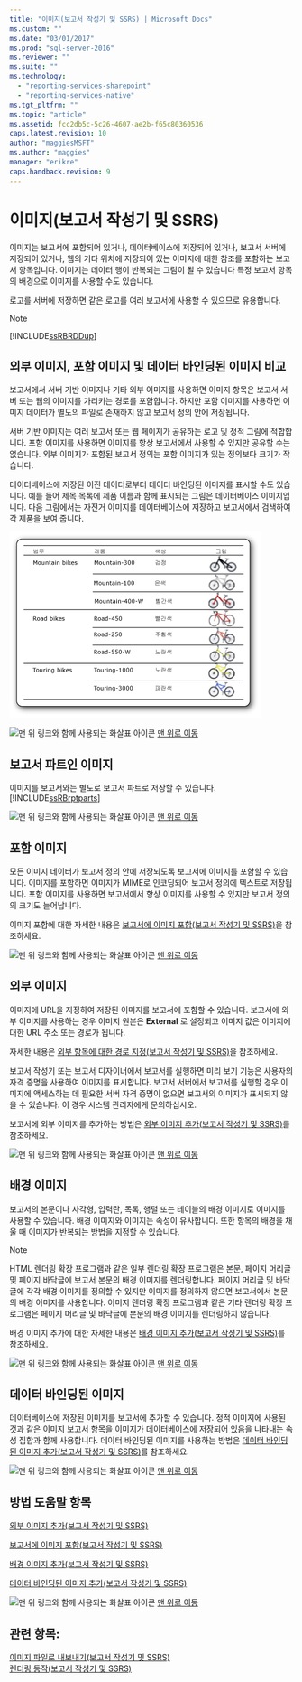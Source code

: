 ```yaml
---
title: "이미지(보고서 작성기 및 SSRS) | Microsoft Docs"
ms.custom: ""
ms.date: "03/01/2017"
ms.prod: "sql-server-2016"
ms.reviewer: ""
ms.suite: ""
ms.technology: 
  - "reporting-services-sharepoint"
  - "reporting-services-native"
ms.tgt_pltfrm: ""
ms.topic: "article"
ms.assetid: fcc2db5c-5c26-4607-ae2b-f65c80360536
caps.latest.revision: 10
author: "maggiesMSFT"
ms.author: "maggies"
manager: "erikre"
caps.handback.revision: 9
---
```

# 이미지(보고서 작성기 및 SSRS)
  이미지는 보고서에 포함되어 있거나, 데이터베이스에 저장되어 있거나, 보고서 서버에 저장되어 있거나, 웹의 기타 위치에 저장되어 있는 이미지에 대한 참조를 포함하는 보고서 항목입니다. 이미지는 데이터 행이 반복되는 그림이 될 수 있습니다 특정 보고서 항목의 배경으로 이미지를 사용할 수도 있습니다.  
  
 로고를 서버에 저장하면 같은 로고를 여러 보고서에 사용할 수 있으므로 유용합니다.  
  
> [!NOTE]  
>  [!INCLUDE[ssRBRDDup](../../includes/ssrbrddup-md.md)]  
  
##  <a name="ComparingImages"></a> 외부 이미지, 포함 이미지 및 데이터 바인딩된 이미지 비교  
 보고서에서 서버 기반 이미지나 기타 외부 이미지를 사용하면 이미지 항목은 보고서 서버 또는 웹의 이미지를 가리키는 경로를 포함합니다. 하지만 포함 이미지를 사용하면 이미지 데이터가 별도의 파일로 존재하지 않고 보고서 정의 안에 저장됩니다.  
  
 서버 기반 이미지는 여러 보고서 또는 웹 페이지가 공유하는 로고 및 정적 그림에 적합합니다. 포함 이미지를 사용하면 이미지를 항상 보고서에서 사용할 수 있지만 공유할 수는 없습니다. 외부 이미지가 포함된 보고서 정의는 포함 이미지가 있는 정의보다 크기가 작습니다.  
  
 데이터베이스에 저장된 이진 데이터로부터 데이터 바인딩된 이미지를 표시할 수도 있습니다. 예를 들어 제목 목록에 제품 이름과 함께 표시되는 그림은 데이터베이스 이미지입니다. 다음 그림에서는 자전거 이미지를 데이터베이스에 저장하고 보고서에서 검색하여 각 제품을 보여 줍니다.  
  
 ![rs_DataboundBikes](../../reporting-services/report-design/media/rs-databoundbikes.gif "rs_DataboundBikes")  
  
 ![맨 위 링크와 함께 사용되는 화살표 아이콘](../../analysis-services/instances/media/uparrow16x16.png "맨 위 링크와 함께 사용되는 화살표 아이콘") [맨 위로 이동](#BackToTop)  
  
##  <a name="ImagesReportParts"></a> 보고서 파트인 이미지  
 이미지를 보고서와는 별도로 보고서 파트로 저장할 수 있습니다. [!INCLUDE[ssRBrptparts](../../includes/ssrbrptparts-md.md)]  
  
 ![맨 위 링크와 함께 사용되는 화살표 아이콘](../../analysis-services/instances/media/uparrow16x16.png "맨 위 링크와 함께 사용되는 화살표 아이콘") [맨 위로 이동](#BackToTop)  
  
##  <a name="EmbedImages"></a> 포함 이미지  
 모든 이미지 데이터가 보고서 정의 안에 저장되도록 보고서에 이미지를 포함할 수 있습니다. 이미지를 포함하면 이미지가 MIME로 인코딩되어 보고서 정의에 텍스트로 저장됩니다. 포함 이미지를 사용하면 보고서에서 항상 이미지를 사용할 수 있지만 보고서 정의의 크기도 늘어납니다.  
  
 이미지 포함에 대한 자세한 내용은 [보고서에 이미지 포함&#40;보고서 작성기 및 SSRS&#41;](../../reporting-services/report-design/embed-an-image-in-a-report-report-builder-and-ssrs.md)을 참조하세요.  
  
 ![맨 위 링크와 함께 사용되는 화살표 아이콘](../../analysis-services/instances/media/uparrow16x16.png "맨 위 링크와 함께 사용되는 화살표 아이콘") [맨 위로 이동](#BackToTop)  
  
##  <a name="ExternalImages"></a> 외부 이미지  
 이미지에 URL을 지정하여 저장된 이미지를 보고서에 포함할 수 있습니다. 보고서에 외부 이미지를 사용하는 경우 이미지 원본은 **External** 로 설정되고 이미지 값은 이미지에 대한 URL 주소 또는 경로가 됩니다.  
  
 자세한 내용은 [외부 항목에 대한 경로 지정&#40;보고서 작성기 및 SSRS&#41;](../../reporting-services/report-design/specifying-paths-to-external-items-report-builder-and-ssrs.md)을 참조하세요.  
  
 보고서 작성기 또는 보고서 디자이너에서 보고서를 실행하면 미리 보기 기능은 사용자의 자격 증명을 사용하여 이미지를 표시합니다. 보고서 서버에서 보고서를 실행할 경우 이미지에 액세스하는 데 필요한 서버 자격 증명이 없으면 보고서의 이미지가 표시되지 않을 수 있습니다. 이 경우 시스템 관리자에게 문의하십시오.  
  
 보고서에 외부 이미지를 추가하는 방법은 [외부 이미지 추가&#40;보고서 작성기 및 SSRS&#41;](../../reporting-services/report-design/add-an-external-image-report-builder-and-ssrs.md)를 참조하세요.  
  
 ![맨 위 링크와 함께 사용되는 화살표 아이콘](../../analysis-services/instances/media/uparrow16x16.png "맨 위 링크와 함께 사용되는 화살표 아이콘") [맨 위로 이동](#BackToTop)  
  
##  <a name="BackgroundImages"></a> 배경 이미지  
 보고서의 본문이나 사각형, 입력란, 목록, 행렬 또는 테이블의 배경 이미지로 이미지를 사용할 수 있습니다. 배경 이미지와 이미지는 속성이 유사합니다. 또한 항목의 배경을 채울 때 이미지가 반복되는 방법을 지정할 수 있습니다.  
  
> [!NOTE]  
>  HTML 렌더링 확장 프로그램과 같은 일부 렌더링 확장 프로그램은 본문, 페이지 머리글 및 페이지 바닥글에 보고서 본문의 배경 이미지를 렌더링합니다. 페이지 머리글 및 바닥글에 각각 배경 이미지를 정의할 수 있지만 이미지를 정의하지 않으면 보고서에서 본문의 배경 이미지를 사용합니다. 이미지 렌더링 확장 프로그램과 같은 기타 렌더링 확장 프로그램은 페이지 머리글 및 바닥글에 본문의 배경 이미지를 렌더링하지 않습니다.  
  
 배경 이미지 추가에 대한 자세한 내용은 [배경 이미지 추가&#40;보고서 작성기 및 SSRS&#41;](../../reporting-services/report-design/add-a-background-image-report-builder-and-ssrs.md)를 참조하세요.  
  
 ![맨 위 링크와 함께 사용되는 화살표 아이콘](../../analysis-services/instances/media/uparrow16x16.png "맨 위 링크와 함께 사용되는 화살표 아이콘") [맨 위로 이동](#BackToTop)  
  
##  <a name="DataboundImages"></a> 데이터 바인딩된 이미지  
 데이터베이스에 저장된 이미지를 보고서에 추가할 수 있습니다. 정적 이미지에 사용된 것과 같은 이미지 보고서 항목을 이미지가 데이터베이스에 저장되어 있음을 나타내는 속성 집합과 함께 사용합니다. 데이터 바인딩된 이미지를 사용하는 방법은 [데이터 바인딩된 이미지 추가&#40;보고서 작성기 및 SSRS&#41;](../../reporting-services/report-design/add-a-data-bound-image-report-builder-and-ssrs.md)를 참조하세요.  
  
 ![맨 위 링크와 함께 사용되는 화살표 아이콘](../../analysis-services/instances/media/uparrow16x16.png "맨 위 링크와 함께 사용되는 화살표 아이콘") [맨 위로 이동](#BackToTop)  
  
##  <a name="HowTo"></a> 방법 도움말 항목  
 [외부 이미지 추가&#40;보고서 작성기 및 SSRS&#41;](../../reporting-services/report-design/add-an-external-image-report-builder-and-ssrs.md)  
  
 [보고서에 이미지 포함&#40;보고서 작성기 및 SSRS&#41;](../../reporting-services/report-design/embed-an-image-in-a-report-report-builder-and-ssrs.md)  
  
 [배경 이미지 추가&#40;보고서 작성기 및 SSRS&#41;](../../reporting-services/report-design/add-a-background-image-report-builder-and-ssrs.md)  
  
 [데이터 바인딩된 이미지 추가&#40;보고서 작성기 및 SSRS&#41;](../../reporting-services/report-design/add-a-data-bound-image-report-builder-and-ssrs.md)  
  
 ![맨 위 링크와 함께 사용되는 화살표 아이콘](../../analysis-services/instances/media/uparrow16x16.png "맨 위 링크와 함께 사용되는 화살표 아이콘") [맨 위로 이동](#BackToTop)  
  
## 관련 항목:  
 [이미지 파일로 내보내기&#40;보고서 작성기 및 SSRS&#41;](../../reporting-services/report-builder/exporting-to-an-image-file-report-builder-and-ssrs.md)   
 [렌더링 동작&#40;보고서 작성기 및 SSRS&#41;](../../reporting-services/report-design/rendering-behaviors-report-builder-and-ssrs.md)  
  
  